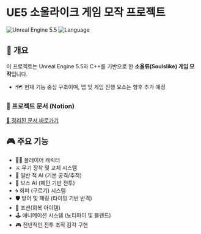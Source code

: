 # UE5 소울라이크 게임 모작 프로젝트

![Unreal Engine 5.5](https://img.shields.io/badge/Engine-Unreal%205.5-blue)
![Language](https://img.shields.io/badge/Language-C%2B%2B-blue)

## 🧠 개요

이 프로젝트는 Unreal Engine 5.5와 C++를 기반으로 한 **소울류(Soulslike) 게임 모작**입니다.  
- 🗺️ 현재 기능 중심 구조이며, 맵 및 게임 진행 요소는 향후 추가 예정

### 🔗 프로젝트 문서 (Notion)
[📘 정리된 문서 바로가기](https://www.notion.so/208f2a3a5fb580648632e2cf3efcadb8?v=208f2a3a5fb58155800f000c7e2b87b5&source=copy_link)

## 🎮 주요 기능

- 🧍‍♂️ 플레이어 캐릭터
- ⚔️ 무기 장착 및 교체 시스템
- 🧟 일반 적 AI (기본 공격/추적)
- 👹 보스 AI (패턴 기반 전투)
- 🌀 회피 (구르기) 시스템
- 🛡️ 방어 및 패링 (타이밍 기반 반격)
- 🍯 포션(회복 아이템)
- 🕹️ 애니메이션 시스템 (노티파이 및 블렌드)
- 🎮 전반적인 전투 조작 감각 구현

